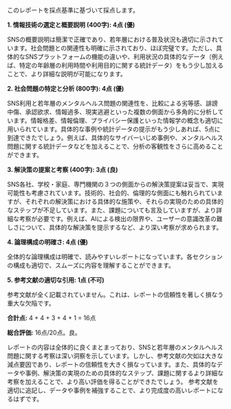 このレポートを採点基準に基づいて採点します。

**1. 情報技術の選定と概要説明 (400字): 4点 (優)**

SNSの概要説明は簡潔で正確であり、若年層における普及状況も適切に示されています。社会問題との関連性も明確に示されており、ほぼ完璧です。ただし、具体的なSNSプラットフォームの機能の違いや、利用状況の具体的なデータ（例えば、特定の年齢層の利用時間や利用目的に関する統計データ）をもう少し加えることで、より詳細な説明が可能になります。


**2. 社会問題の特定と分析 (800字): 4点 (優)**

SNS利用と若年層のメンタルヘルス問題の関連性を、比較による劣等感、誹謗中傷、承認欲求、情報過多、現実逃避といった複数の側面から多角的に分析しています。情報格差、情報倫理、プライバシー保護といった情報学の概念も適切に用いられています。具体的な事例や統計データの提示がもう少しあれば、5点に到達できたでしょう。例えば、具体的なサイバーいじめ事例や、メンタルヘルス問題に関する統計データなどを加えることで、分析の客観性をさらに高めることができます。


**3. 解決策の提案と考察 (400字): 3点 (良)**

SNS各社、学校・家庭、専門機関の３つの側面からの解決策提案は妥当で、実現可能性も考慮されています。技術的、社会的、倫理的な側面にも触れられていますが、それぞれの解決策における具体的な施策や、それらの実現のための具体的なステップが不足しています。また、課題についても言及していますが、より詳細な考察が必要です。例えば、AIによる検出の限界や、ユーザーの意識改革の難しさについて、具体的な解決策を提示するなど、より深い考察が求められます。


**4. 論理構成の明確さ: 4点 (優)**

全体的な論理構成は明確で、読みやすいレポートになっています。各セクションの構成も適切で、スムーズに内容を理解することができます。


**5. 参考文献の適切な引用: 1点 (不可)**

参考文献が全く記載されていません。これは、レポートの信頼性を著しく損なう重大な欠陥です。


**合計点:** 4 + 4 + 3 + 4 + 1 = 16点


**総合評価:** 16点/20点。良。

レポートの内容は全体的に良くまとまっており、SNSと若年層のメンタルヘルス問題に関する考察は深い洞察を示しています。しかし、参考文献の欠如は大きな減点要因であり、レポートの信頼性を大きく損なっています。また、具体的なデータや事例、解決策の実現のための具体的なステップ、課題に関するより詳細な考察を加えることで、より高い評価を得ることができたでしょう。  参考文献を適切に追記し、データや事例を補強することで、より完成度の高いレポートになるはずです。
